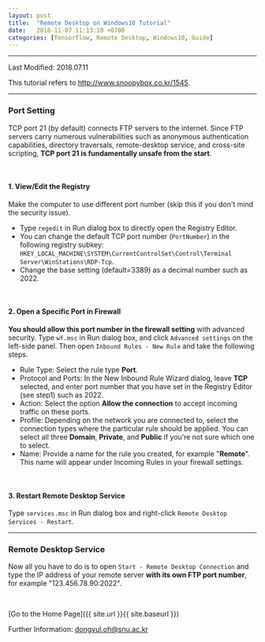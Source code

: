 ```yaml
---
layout: post
title:  "Remote Desktop on Windows10 Tutorial"
date:   2018-11-07 11:13:10 +0700
categories: [Tensorflow, Remote Desktop, Windows10, Guide]
---
```


---

Last Modified: 2018.07.11

This tutorial refers to <http://www.snoopybox.co.kr/1545>.

---
### Port Setting

TCP port 21 (by default) connects FTP servers to the internet. Since FTP servers carry numerous vulnerabilities such as anonymous authentication capabilities, directory traversals, remote-desktop service, and cross-site scripting, **TCP port 21 is fundamentally unsafe from the start**.

<br/>

#### 1. View/Edit the Registry

Make the computer to use different port number (skip this if you don't mind the security issue).

- Type `regedit` in Run dialog box to directly open the Registry Editor.
- You can change the default TCP port number (`PortNumber`) in the following registry subkey: `HKEY_LOCAL_MACHINE\SYSTEM\CurrentControlSet\Control\Terminal Server\WinStations\RDP-Tcp`.
- Change the base setting (default=3389) as a decimal number such as 2022.

<br/>

#### 2. Open a Specific Port in Firewall

**You should allow this port number in the firewall setting** with advanced security. Type `wf.msc` in Run dialog box, and click `Advanced settings` on the left-side panel. Then open `Inbound Rules - New Rule` and take the following steps.

- Rule Type: Select the rule type **Port**.
- Protocol and Ports: In the New Inbound Rule Wizard dialog, leave **TCP** selected, and enter port number that you have set in the Registry Editor (see step1) such as 2022.
- Action: Select the option **Allow the connection** to accept incoming traffic on these ports.
- Profile: Depending on the network you are connected to, select the connection types where the particular rule should be applied. You can select all three **Domain**, **Private**, and **Public** if you’re not sure which one to select.
- Name: Provide a name for the rule you created, for example "**Remote**". This name will appear under Incoming Rules in your firewall settings. 

<br/>

#### 3. Restart Remote Desktop Service

Type `services.msc` in Run dialog box and right-click `Remote Desktop Services - Restart`.  

------



### Remote Desktop Service

Now all you have to do is to open `Start - Remote Desktop Connection` and type the IP address of your remote server **with its own FTP port number**, for example "123.456.78.90:2022".

<br/>

[Go to the Home Page]({{ site.url }}{{ site.baseurl }})

Further Information: <dongyul.oh@snu.ac.kr>

<br/>

